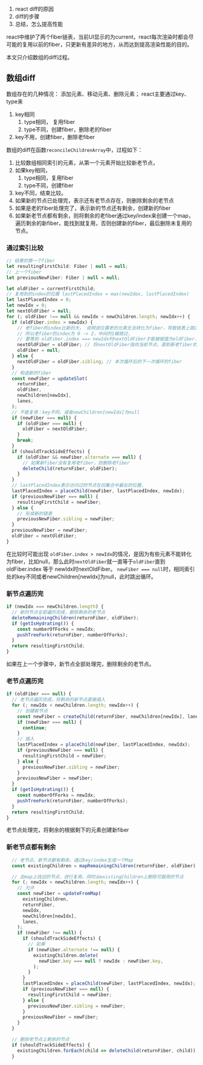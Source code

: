 1. react diff的原因
2. diff的步骤
3. 总结，怎么提高性能


react中维护了两个fiber链表，当前UI显示的为current，react每次渲染时都会尽可能的复用以前的fiber，只更新有差异的地方，从而达到提高渲染性能的目的。

本文只介绍数组的diff过程。

## 数组diff

数组存在的几种情况： 添加元素、移动元素、删除元素；
react主要通过key、type来
1. key相同
   1. type相同， 复用fiber
   2. type不同，创建fiber，删除老的fiber
2. key不用，创建fiber，删除老fiber 

数组的diff在函数`reconcileChildrenArray`中，过程如下：
1. 比较数组相同索引的元素，从第一个元素开始比较新老节点，
  1. 如果key相同，
      1. type相同，复用fiber
      2. type不同，创建fiber
  2. key不同，结束比较。   
3. 如果新的节点已处理完，表示还有老节点存在，则删除剩余的老节点
4. 如果是老的fiber处理完了，表示新的节点还有剩余，创建新的fiber
5. 如果新老节点都有剩余，则将剩余的老fiber通过key/index来创建一个map，遍历剩余的新fiber，能找到就复用，否则创建新的fiber，最后删除未复用的节点。

### 通过索引比较

```js
// 结果的第一个fiber
let resultingFirstChild: Fiber | null = null;
// 上一个fiber
let previousNewFiber: Fiber | null = null;

let oldFiber = currentFirstChild;
// 复用到的index的位置 lastPlacedIndex = max(newIdex, lastPlacedIndex)
let lastPlacedIndex = 0;
let newIdx = 0;
let nextOldFiber = null;
for (; oldFiber !== null && newIdx < newChildren.length; newIdx++) {
  if (oldFiber.index > newIdx) { 
    // 老fiber的index比新的大， 说明该位置老的元素无法转化为fiber，导致链表上跳过了该index，比如[ele1, null, ele2]，null不能转为fiber，
    // 所以老fiber的index为 0 -> 2，中间的1被跳过，
    // 要等到 oldFiber.index === newIdx时nextOldFiber才能被赋值为oldFiber.sibling
    nextOldFiber = oldFiber; // 将nextOldFiber指向当前节点，直到新老fiber的index一致
    oldFiber = null;
  } else {
    nextOldFiber = oldFiber.sibling; // 本次循环后的下一次循环的fiber
  }
  // 构造新的fiber
  const newFiber = updateSlot(
    returnFiber,
    oldFiber,
    newChildren[newIdx],
    lanes,
  );
  // 不能复用：key不同，或者newChildren[newIdx]为null
  if (newFiber === null) {
    if (oldFiber === null) {
      oldFiber = nextOldFiber;
    }
    break;
  }
  if (shouldTrackSideEffects) {
    if (oldFiber && newFiber.alternate === null) {
      // 如果新fiber没有复用老fiber，则删除老fiber
      deleteChild(returnFiber, oldFiber);
    }
  }
  // lastPlacedIndex表示访问过的节点在旧集合中最右的位置，
  lastPlacedIndex = placeChild(newFiber, lastPlacedIndex, newIdx);
  if (previousNewFiber === null) {
    resultingFirstChild = newFiber;
  } else {
    // 形成新的链表
    previousNewFiber.sibling = newFiber;
  }
  previousNewFiber = newFiber;
  oldFiber = nextOldFiber;
}
```
在比较时可能出现 `oldFiber.index > newIdx`的情况，是因为有些元素不能转化为fiber，比如null，那么此时`nextOldFiber`就一直等于`oldFiber`直到 oldFiber.index 等于 newIdx时nextOldFiber。
`newFiber === null`时，相同索引处的key不同或者newChildren[newIdx]为null，此时跳出循环。

### 新节点遍历完
```js
if (newIdx === newChildren.length) {
  // 新的节点全部遍历完成，删除剩余的老节点
  deleteRemainingChildren(returnFiber, oldFiber);
  if (getIsHydrating()) {
    const numberOfForks = newIdx;
    pushTreeFork(returnFiber, numberOfForks);
  }
  return resultingFirstChild;
}
```
如果在上一个步骤中，新节点全部处理完，删除剩余的老节点。

### 老节点遍历完

```js
if (oldFiber === null) {
  // 老节点遍历完成，将剩余的新节点直接插入
  for (; newIdx < newChildren.length; newIdx++) {
    // 创建新节点
    const newFiber = createChild(returnFiber, newChildren[newIdx], lanes);
    if (newFiber === null) {
      continue;
    }
    // 插入
    lastPlacedIndex = placeChild(newFiber, lastPlacedIndex, newIdx);
    if (previousNewFiber === null) {
      resultingFirstChild = newFiber;
    } else {
      previousNewFiber.sibling = newFiber;
    }
    previousNewFiber = newFiber;
  }
  if (getIsHydrating()) {
    const numberOfForks = newIdx;
    pushTreeFork(returnFiber, numberOfForks);
  }
  return resultingFirstChild;
}
```
老节点处理完，将剩余的根据剩下的元素创建新fiber

### 新老节点都有剩余
```js
  // 老节点、新节点都有剩余，通过key/index生成一个Map
  const existingChildren = mapRemainingChildren(returnFiber, oldFiber);

  // 去map上找旧的节点，进行复用，同时从existingChildren上删除可服用的节点
  for (; newIdx < newChildren.length; newIdx++) {
    // 允许
    const newFiber = updateFromMap(
      existingChildren,
      returnFiber,
      newIdx,
      newChildren[newIdx],
      lanes,
    );
    if (newFiber !== null) {
      if (shouldTrackSideEffects) {
        // 如果
        if (newFiber.alternate !== null) {
          existingChildren.delete(
            newFiber.key === null ? newIdx : newFiber.key,
          );
        }
      }
      lastPlacedIndex = placeChild(newFiber, lastPlacedIndex, newIdx);
      if (previousNewFiber === null) {
        resultingFirstChild = newFiber;
      } else {
        previousNewFiber.sibling = newFiber;
      }
      previousNewFiber = newFiber;
    }
  }

  // 删除老节点上剩余的节点
  if (shouldTrackSideEffects) {
    existingChildren.forEach(child => deleteChild(returnFiber, child));
  }
```
